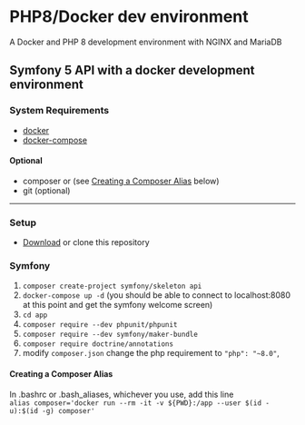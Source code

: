 # PHP8/Docker dev environment
A Docker and PHP 8 development environment with NGINX and MariaDB

## Symfony 5 API with a docker development environment

### System Requirements
* [docker](https://docs.docker.com/get-docker/)
* [docker-compose](https://docs.docker.com/compose/)
#### Optional
* composer or (see [Creating a Composer Alias](#creating-a-composer-alias) below)
* git (optional)

---
### Setup
* [Download](https://github.com/danostech/docker-php8/archive/refs/heads/master.zip)
  or clone this repository


### Symfony
1. `composer create-project symfony/skeleton api`
2. `docker-compose up -d` (you should be able to connect to localhost:8080 at this point and get the symfony welcome screen)
3. `cd app`
4. `composer require --dev phpunit/phpunit`
5. `composer require --dev symfony/maker-bundle`
6. `composer require doctrine/annotations`
7. modify `composer.json` change the php requirement to `"php": "~8.0"`,

#### Creating a Composer Alias
In .bashrc or .bash_aliases, whichever you use, add this line  
`alias composer='docker run --rm -it -v ${PWD}:/app --user $(id -u):$(id -g) composer'`
